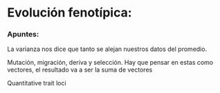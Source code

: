 # Evolución fenotípica:

### Apuntes:

La varianza nos dice que tanto se alejan nuestros datos del promedio.

Mutación, migración, deriva y selección. Hay que pensar en estas como vectores, el resultado va a ser la suma de vectores

Quantitative trait loci